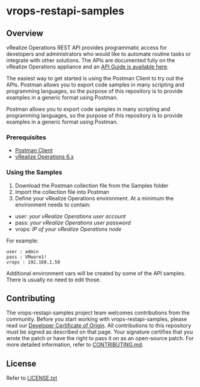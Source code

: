 

# vrops-restapi-samples

## Overview

vRealize Operations REST API provides programmatic access for developers and administrators who would like to automate routine tasks or integrate with other solutions.  The APIs are documented fully on the vRealize Operations appliance and an [API Guide is available here](https://https://docs.vmware.com/en/vRealize-Operations-Manager/6.7/vrealize-operations-manager-67-api-guide.pdf).

The easiest way to get started is using the Postman Client to try out the APIs.  Postman allows you to export code samples in many scripting and programming languages, so the purpose of this repository is to provide examples in a generic format using Postman.

Postman allows you to export code samples in many scripting and programming languages, so the purpose of this repository is to provide examples in a generic format using Postman.

### Prerequisites

* [Postman Client](https://www.getpostman.com/)
* [vRealize Operations 6.x](https://my.vmware.com/en/web/vmware/evalcenter?p=vrops-eval)

### Using the Samples

1. Download the Postman collection file from the Samples folder
2. Import the collection file into Postman
3. Define your vRealize Operations environment.  At a minimum the environment needs to contain:

  * user: *your vRealize Operations user account*
  * pass: *your vRealize Operations user password*
  * vrops: *IP of your vRealize Operations node*

For example:

```
user : admin
pass : VMware1!
vrops : 192.168.1.50
```

Additional environment vars will be created by some of the API samples.  There is usually no need to edit those.


## Contributing

The vrops-restapi-samples project team welcomes contributions from the community. Before you start working with vrops-restapi-samples, please read our [Developer Certificate of Origin](https://cla.vmware.com/dco). All contributions to this repository must be signed as described on that page. Your signature certifies that you wrote the patch or have the right to pass it on as an open-source patch. For more detailed information, refer to [CONTRIBUTING.md](CONTRIBUTING.md).

## License

Refer to [LICENSE.txt](LICENSE.txt)
